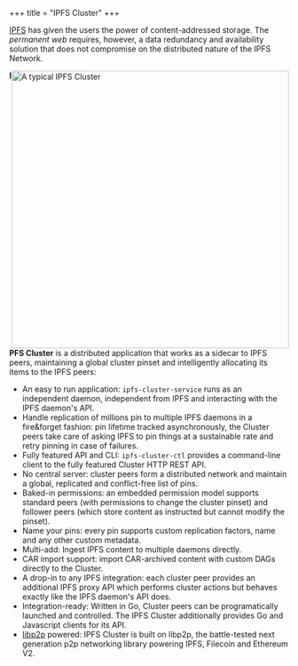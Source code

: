 +++
title = "IPFS Cluster"
+++

[IPFS](https://ipfs.io) has given the users the power of content-addressed storage. The *permanent web* requires, however, a data redundancy and availability solution that does not compromise on the distributed nature of the IPFS Network.

<img alt="A typical IPFS Cluster" title="A typical IPFS Cluster" src="/cluster/diagrams/png/cluster.png" width="500px" style="float:right;" />

**IPFS Cluster** is a distributed application that works as a sidecar to IPFS peers, maintaining a global cluster pinset and intelligently allocating its items to the IPFS peers:

* An easy to run application: `ipfs-cluster-service` runs as an independent daemon, independent from IPFS and interacting with the IPFS daemon's API.
* Handle replication of millions pin to multiple IPFS daemons in a fire&forget fashion: pin lifetime tracked asynchronously, the Cluster peers take care of asking IPFS to pin things at a sustainable rate and retry pinning in case of failures.
* Fully featured API and CLI: `ipfs-cluster-ctl` provides a command-line client to the fully featured Cluster HTTP REST API.
* No central server: cluster peers form a distributed network and maintain a global, replicated and conflict-free list of pins.
* Baked-in permissions: an embedded permission model supports standard peers (with permissions to change the cluster pinset) and follower peers (which store content as instructed but cannot modify the pinset).
* Name your pins: every pin supports custom replication factors, name and any other custom metadata.
* Multi-add: Ingest IPFS content to multiple daemons directly.
* CAR import support: import CAR-archived content with custom DAGs directly to the Cluster.
* A drop-in to any IPFS integration: each cluster peer provides an additional IPFS proxy API which performs cluster actions but behaves exactly like the IPFS daemon's API does.
* Integration-ready: Written in Go, Cluster peers can be programatically launched and controlled. The IPFS Cluster additionally provides Go and Javascript clients for its API.
* [libp2p](https://libp2p.io) powered: IPFS Cluster is built on libp2p, the battle-tested next generation p2p networking library powering IPFS, Filecoin and Ethereum V2.
